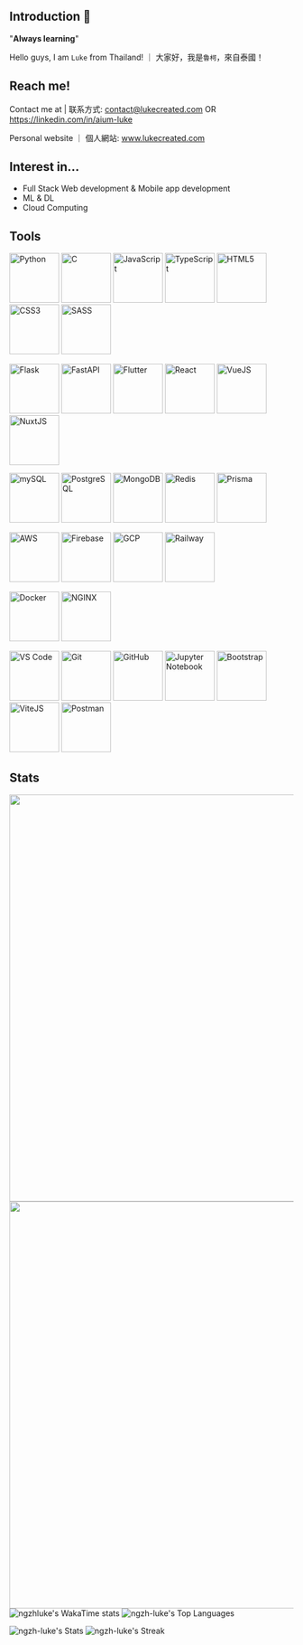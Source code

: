 ## Introduction 👋

"**Always learning**"

Hello guys, I am `Luke` from Thailand! ｜ 大家好，我是`魯柯`，來自泰國！

## Reach me!

Contact me at | 联系方式: contact@lukecreated.com OR https://linkedin.com/in/aium-luke

Personal website ｜ 個人網站: www.lukecreated.com

## Interest in...

- Full Stack Web development & Mobile app development
- ML & DL
- Cloud Computing
<!--
## Using...

### Languages
- Python
- HTML&CSS
- JS&TS
- SQL
- Dart

### Frameworks
- Vue
- Flutter

### Libraries
- React

### Others
- Jupyter Notebook

### Cloud services
- AWS
- GCP
-->
<!--
**ngzh-luke/ngzh-luke** is a ✨ _special_ ✨ repository because its `README.md` (this file) appears on your GitHub profile.

Here are some ideas to get you started:

- 🔭 I’m currently working on ...
- 🌱 I’m currently learning ...
- 👯 I’m looking to collaborate on ...
- 🤔 I’m looking for help with ...
- 💬 Ask me about ...
- 📫 How to reach me: ...
- 😄 Pronouns: ...
- ⚡ Fun fact: ...
-->

## Tools
<!-- Thanks for icons set: https://devicons.railway.app/ -->
<img src="https://devicons.railway.app/i/python.svg" width="88" alt="Python" /> <img src="https://devicons.railway.app/i/c.svg" width="88" alt="C" /> <img src="https://devicons.railway.app/i/javascript.svg" width="88" alt="JavaScript" /> <img src="https://devicons.railway.app/i/typescript.svg" width="88" alt="TypeScript" /> <img src="https://devicons.railway.app/i/html5.svg" width="88" alt="HTML5" /> <img src="https://devicons.railway.app/i/css3.svg" width="88" alt="CSS3" /> <img src="https://devicons.railway.app/i/sass.svg" width="88" alt="SASS" />

<img src="https://devicons.railway.app/i/flask-light.svg" width="88" alt="Flask" /> <img src="https://devicons.railway.app/i/fastapi.svg" width="88" alt="FastAPI" /> <img src="https://devicons.railway.app/i/flutter.svg" width="88" alt="Flutter" /> <img src="https://devicons.railway.app/i/react.svg" width="88" alt="React" /> <img src="https://devicons.railway.app/i/vuejs.svg" width="88" alt="VueJS" /> <img src="https://devicons.railway.app/i/nuxtjs.svg" width="88" alt="NuxtJS" /> 

<img src="https://devicons.railway.app/i/mysql.svg" width="88" alt="mySQL" /> <img src="https://devicons.railway.app/i/postgresql.svg" width="88" alt="PostgreSQL" /> <img src="https://devicons.railway.app/i/mongodb.svg" width="88" alt="MongoDB" /> <img src="https://devicons.railway.app/i/redis.svg" width="88" alt="Redis" /> <img src="https://devicons.railway.app/i/prisma-light.svg" width="88" alt="Prisma" />

<img src="https://devicons.railway.app/i/aws.svg" width="88" alt="AWS" /> <img src="https://devicons.railway.app/i/firebase.svg" width="88" alt="Firebase" /> <img src="https://devicons.railway.app/i/googlecloud.svg" width="88" alt="GCP" /> <img src="https://devicons.railway.app/i/railway-light.svg" width="88" alt="Railway" />

<img src="https://devicons.railway.app/i/docker.svg" width="88" alt="Docker" /> <img src="https://devicons.railway.app/i/nginx.svg" width="88" alt="NGINX" />

<img src="https://devicons.railway.app/i/visual-studio-code.svg" width="88" alt="VS Code" /> <img src="https://devicons.railway.app/i/git.svg" width="88" alt="Git" /> <img src="https://devicons.railway.app/i/github-light.svg" width="88" alt="GitHub" /> <img src="https://devicons.railway.app/i/jupyter.svg" width="88" alt="Jupyter Notebook" /> <img src="https://devicons.railway.app/i/bootstrap.svg" width="88" alt="Bootstrap" /> <img src="https://devicons.railway.app/i/vitejs.svg" width="88" alt="ViteJS" /> <img src="https://devicons.railway.app/i/postman.svg" width="88" alt="Postman" />

## Stats

<img src="https://wakatime.com/share/@ngzhluke/3a722d01-ade2-4531-9632-1bcce28bc053.svg" width="720"></img>
<img src="https://wakatime.com/share/@ngzhluke/7343f146-5579-4a53-88a4-230616e47b74.svg" width="720"></img>
![ngzhluke's WakaTime stats](https://github-readme-stats.vercel.app/api/wakatime?username=ngzhluke)
![ngzh-luke's Top Languages](https://github-readme-stats.vercel.app/api/top-langs/?username=ngzh-luke&theme=vue-dark&show_icons=true&hide_border=false&layout=compact)

![ngzh-luke's Stats](https://github-readme-stats.vercel.app/api?username=ngzh-luke&theme=vue-dark&show_icons=true&hide_border=false&count_private=true)
![ngzh-luke's Streak](https://github-readme-streak-stats.herokuapp.com/?user=ngzh-luke&theme=vue-dark&hide_border=false)


